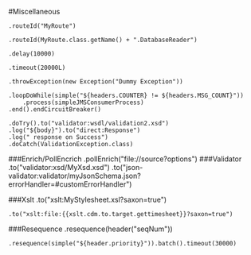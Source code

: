 #Miscellaneous
```
.routeId("MyRoute")

.routeId(MyRoute.class.getName() + ".DatabaseReader")	
	
.delay(10000)
	
.timeout(20000L)

.throwException(new Exception("Dummy Exception"))

.loopDoWhile(simple("${headers.COUNTER} != ${headers.MSG_COUNT}"))
    .process(simpleJMSConsumerProcess)
.end().endCircuitBreaker()

.doTry().to("validator:wsdl/validation2.xsd")
.log("${body}").to("direct:Response")
.log(" response on Success")
.doCatch(ValidationException.class)
```
###Enrich/PollEncrich
    .pollEnrich("file://source?options")
###Validator
    .to("validator:xsd/MyXsd.xsd")
    .to("json-validator:validator/myJsonSchema.json?errorHandler=#customErrorHandler")
        				
###Xslt
    .to("xslt:MyStylesheet.xsl?saxon=true")

    .to("xslt:file:{{xslt.cdm.to.target.gettimesheet}}?saxon=true")

###Resequence
    .resequence(header("seqNum"))

    .resequence(simple("${header.priority}")).batch().timeout(30000)